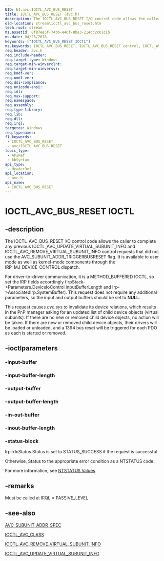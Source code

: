 ```yaml
---
UID: NI:avc.IOCTL_AVC_BUS_RESET
title: IOCTL_AVC_BUS_RESET (avc.h)
description: The IOCTL_AVC_BUS_RESET I/O control code allows the caller to complete any previous IOCTL_AVC_UPDATE_VIRTUAL_SUBUNIT_INFO and IOCTL_AVC_REMOVE_VIRTUAL_SUBUNIT_INFO control requests that did not use the AVC_SUBUNIT_ADDR_TRIGGERBUSRESET flag.
old-location: stream\ioctl_avc_bus_reset.htm
tech.root: stream
ms.assetid: 8f87ee5f-74bb-446f-8be3-214cc2c01c1b
ms.date: 04/23/2018
keywords: ["IOCTL_AVC_BUS_RESET IOCTL"]
ms.keywords: IOCTL_AVC_BUS_RESET, IOCTL_AVC_BUS_RESET control, IOCTL_AVC_BUS_RESET control code [Streaming Media Devices], avc/IOCTL_AVC_BUS_RESET, avcref_4be76d4b-17fe-4ae6-a078-ebb079499d55.xml, stream.ioctl_avc_bus_reset
req.header: avc.h
req.include-header: 
req.target-type: Windows
req.target-min-winverclnt: 
req.target-min-winversvr: 
req.kmdf-ver: 
req.umdf-ver: 
req.ddi-compliance: 
req.unicode-ansi: 
req.idl: 
req.max-support: 
req.namespace: 
req.assembly: 
req.type-library: 
req.lib: 
req.dll: 
req.irql: 
targetos: Windows
req.typenames: 
f1_keywords:
 - IOCTL_AVC_BUS_RESET
 - avc/IOCTL_AVC_BUS_RESET
topic_type:
 - APIRef
 - kbSyntax
api_type:
 - HeaderDef
api_location:
 - avc.h
api_name:
 - IOCTL_AVC_BUS_RESET
---
```


# IOCTL_AVC_BUS_RESET IOCTL


## -description

The IOCTL_AVC_BUS_RESET I/O control code allows the caller to complete any previous IOCTL_AVC_UPDATE_VIRTUAL_SUBUNIT_INFO and IOCTL_AVC_REMOVE_VIRTUAL_SUBUNIT_INFO control requests that did not use the AVC_SUBUNIT_ADDR_TRIGGERBUSRESET flag. It is available to user mode as well as kernel-mode components through the IRP_MJ_DEVICE_CONTROL dispatch. 

For driver-to-driver communication, it is a METHOD_BUFFERED IOCTL, so set the IRP fields accordingly (IrpStack->Parameters.DeviceIoControl.InputBufferLength and Irp->AssociatedIrp.SystemBuffer). This request does not require any additional parameters, so the input and output buffers should be set to <b>NULL</b>.

This request causes <i>avc.sys</i> to invalidate its device relations, which results in the PnP manager asking for an updated list of child device objects (virtual subunits). If there are no new or removed child device objects, no action will be taken. If there are new or removed child device objects, their drivers will be loaded or unloaded, and a 1394 bus reset will be triggered for each PDO as each is started or removed.

## -ioctlparameters

### -input-buffer

### -input-buffer-length

### -output-buffer

### -output-buffer-length

### -in-out-buffer

### -inout-buffer-length

### -status-block

Irp->IoStatus.Status is set to STATUS_SUCCESS if the request is successful.

Otherwise, Status to the appropriate error condition as a NTSTATUS code. 

For more information, see [NTSTATUS Values](https://docs.microsoft.com/windows-hardware/drivers/kernel/ntstatus-values).

## -remarks

Must be called at IRQL = PASSIVE_LEVEL

## -see-also

<a href="https://docs.microsoft.com/windows-hardware/drivers/ddi/avc/ns-avc-_avc_subunit_addr_spec">AVC_SUBUNIT_ADDR_SPEC</a>



<a href="https://docs.microsoft.com/windows-hardware/drivers/ddi/avc/ni-avc-ioctl_avc_class">IOCTL_AVC_CLASS</a>



<a href="https://docs.microsoft.com/windows-hardware/drivers/ddi/avc/ni-avc-ioctl_avc_remove_virtual_subunit_info">IOCTL_AVC_REMOVE_VIRTUAL_SUBUNIT_INFO</a>



<a href="https://docs.microsoft.com/windows-hardware/drivers/ddi/avc/ni-avc-ioctl_avc_update_virtual_subunit_info">IOCTL_AVC_UPDATE_VIRTUAL_SUBUNIT_INFO</a>

